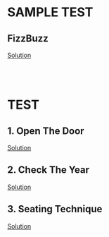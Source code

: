 # SAMPLE TEST

## FizzBuzz

<a href = "https://github.com/aaryarajoju/cu-hackerrank/tree/main/Test-2%20(11%20Nov%202020)/Sample%20Test/FizzBuzz">Solution</a>

<br>
<br>

# TEST

## 1. Open The Door

<a href = "https://github.com/aaryarajoju/cu-hackerrank/blob/main/Test-2%20(11%20Nov%202020)/Test/Q1.%20Open%20the%20Door/">Solution</a>


## 2. Check The Year

<a href = "https://github.com/aaryarajoju/cu-hackerrank/blob/main/Test-2%20(11%20Nov%202020)/Test/Q2.%20Check%20the%20Year/">Solution</a>


## 3. Seating Technique

<a href = "https://github.com/aaryarajoju/cu-hackerrank/blob/main/Test-2%20(11%20Nov%202020)/Test/Q3.%20Seating%20Technique/">Solution</a>